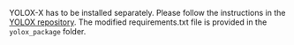 YOLOX-X has to be installed separately. Please follow the instructions in the 
[YOLOX repository](https://github.com/Megvii-BaseDetection/YOLOX). The modified
requirements.txt file is provided in the `yolox_package` folder.